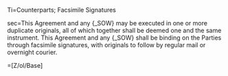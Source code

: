 Ti=Counterparts; Facsimile Signatures

sec=This Agreement and any {_SOW} may be executed in one or more duplicate originals, all of which together shall be deemed one and the same instrument. This Agreement and any {_SOW} shall be binding on the Parties through facsimile signatures, with originals to follow by regular mail or overnight courier.

=[Z/ol/Base]
